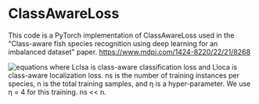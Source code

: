 # ClassAwareLoss
This code is a PyTorch implementation of ClassAwareLoss used in the "Class-aware fish species recognition using deep learning for an imbalanced dataset" paper. https://www.mdpi.com/1424-8220/22/21/8268

![equations](https://github.com/Simeon340703/ClassAwareLoss/assets/50320484/279d8170-4bcb-4087-9d66-0dc118b2ca13)
where Lclsa is class-aware classification loss and Lloca is class-aware localization loss. ns
is the number of training instances per species, n is the total training samples, and η is a
hyper-parameter. We use η = 4 for this training. ns << n.

     
